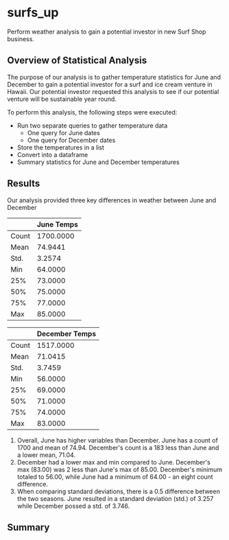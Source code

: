 # surfs_up
Perform weather analysis to gain a potential investor in new Surf Shop business.

## Overview of Statistical Analysis
The purpose of our analysis is to gather temperature statistics for June and December to gain a potential investor for a surf and ice cream venture in Hawaii. Our potential investor requested this analysis to see if our potential venture will be sustainable year round. 

To perform this analysis, the following steps were executed:
- Run two separate queries to gather temperature data
  - One query for June dates
  - One query for December dates
- Store the temperatures in a list
- Convert into a dataframe
- Summary statistics for June and December temperatures

## Results
Our analysis provided three key differences in weather between June and December

| | June Temps |
| ---- | ---- |
| Count | 1700.0000 |
| Mean | 74.9441 |
| Std. | 3.2574 |
| Min | 64.0000 |
| 25% | 73.0000 |
| 50% | 75.0000 |
| 75% | 77.0000 |
| Max | 85.0000 |

| | December Temps |
| ---- | ---- |
| Count | 1517.0000 |
| Mean | 71.0415 |
| Std. | 3.7459 |
| Min | 56.0000 |
| 25% | 69.0000 |
| 50% | 71.0000 |
| 75% | 74.0000 |
| Max | 83.0000 |

1. Overall, June has higher variables than December. June has a count of 1700 and mean of 74.94. December's count is a 183 less than June and a lower mean, 71.04.
2. December had a lower max and min compared to June. December's max (83.00) was 2 less than June's max of 85.00. December's minimum totaled to 56.00, while June had a minimum of 64.00 - an eight count difference.
3. When comparing standard deviations, there is a 0.5 difference between the two seasons. June resulted in a standard deviation (std.) of 3.257 while December possed a std. of 3.746.

## Summary 

